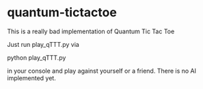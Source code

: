 # quantum-tictactoe

This is a really bad implementation of Quantum Tic Tac Toe

Just run play_qTTT.py via

python play_qTTT.py

in your console and play against yourself or a friend. There is no AI implemented yet.
